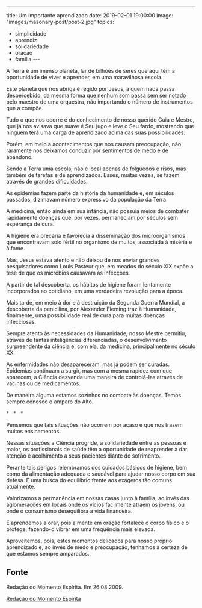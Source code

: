 ---
title: Um importante aprendizado
date: 2019-02-01 19:00:00
image: "images/masonary-post/post-2.jpg"
topics: 
- simplicidade
- aprendiz
- solidariedade
- oracao
- familia
--- 

A Terra é um imenso planeta, lar de bilhões de seres que aqui têm a
oportunidade de viver e aprender, em uma maravilhosa escola.

Este planeta que nos abriga é regido por Jesus, a quem nada passa despercebido,
da mesma forma que nenhum som passa sem ser notado pelo maestro de uma
orquestra, não importando o número de instrumentos que a compõe.

Tudo o que nos ocorre é do conhecimento de nosso querido Guia e Mestre, que já
nos avisava que suave é Seu jugo e leve o Seu fardo, mostrando que ninguém terá
uma carga de aprendizado acima das suas possibilidades.

Porém, em meio a acontecimentos que nos causam preocupação, não raramente nos
deixamos conduzir por sentimentos de medo e de abandono.

Sendo a Terra uma escola, não é local apenas de folguedos e risos, mas também
de tarefas e de aprendizados. Esses, muitas vezes, se fazem através de grandes
dificuldades.

As epidemias fazem parte da história da humanidade e, em séculos passados,
dizimavam número expressivo da população da Terra.

A medicina, então ainda em sua infância, não possuía meios de combater
rapidamente doenças que, por vezes, permaneciam por séculos sem esperança de
cura.

A higiene era precária e favorecia a disseminação dos microorganismos que
encontravam solo fértil no organismo de muitos, associada à miséria e à fome.

Mas, Jesus estava atento e não deixou de nos enviar grandes pesquisadores como
Louis Pasteur que, em meados do século XIX expõe a tese de que os micróbios
causavam as infecções.

A partir de tal descoberta, os hábitos de higiene foram lentamente incorporados
ao cotidiano, em uma verdadeira revolução para a época.

Mais tarde, em meio à dor e à destruição da Segunda Guerra Mundial, a
descoberta da penicilina, por Alexander Fleming traz à Humanidade, finalmente,
uma possibilidade real de cura para muitas doenças infecciosas.

Sempre atento às necessidades da Humanidade, nosso Mestre permitiu, através de
tantas inteligências diferenciadas, o desenvolvimento surpreendente da ciência
e, com ela, da medicina, principalmente no século XX.

As enfermidades não desapareceram, mas já podem ser curadas. Epidemias
continuam a surgir, mas com a mesma rapidez com que aparecem, a Ciência
desvenda uma maneira de controlá-las através de vacinas ou de medicamentos.

De maneira alguma estamos sozinhos no combate às doenças. Temos sempre conosco
o amparo do Alto.

*   *   *

Pensemos que tais situações não ocorrem por acaso e que nos trazem muitos
ensinamentos.

Nessas situações a Ciência progride, a solidariedade entre as pessoas é maior,
os profissionais de saúde têm a oportunidade de reaprender a dar atenção e
acolhimento a seus pacientes diante do sofrimento.

Perante tais perigos relembramos dos cuidados básicos de higiene, bem como da
alimentação adequada e saudável para ajudar nosso corpo em sua defesa. É uma
busca do equilíbrio frente aos exageros tão comuns atualmente.

Valorizamos a permanência em nossas casas junto à família, ao invés das
aglomerações em locais onde os vícios facilmente atraem os jovens, ou onde o
consumismo desequilibra a vida financeira.

E aprendemos a orar, pois a mente em oração fortalece o corpo físico e o
protege, fazendo-o vibrar em uma frequência mais elevada.

Aproveitemos, pois, estes momentos delicados para nosso próprio aprendizado e,
ao invés de medo e preocupação, tenhamos a certeza de que estamos sempre
amparados.

## Fonte
Redação do Momento Espírita.
Em 26.08.2009.


[Redação do Momento Espírita](http://www.momento.com.br/pt/ler_texto.php?id=2332)


